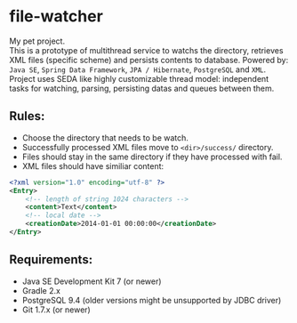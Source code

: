 file-watcher
=======

My pet project.  
This is a prototype of multithread service to watchs the directory, retrieves XML files (specific scheme) and persists contents to database. Powered by: `Java SE`, `Spring Data Framework`, `JPA / Hibernate`, `PostgreSQL` and `XML`. Project uses SEDA like highly customizable thread model: independent tasks for watching, parsing, persisting datas and queues between them.
  
  
## Rules:  

  * Choose the directory that needs to be watch. 
  * Successfully processed XML files move to `<dir>/success/` directory.
  * Files should stay in the same directory if they have processed with fail.
  * XML files should have similiar content:  
```xml  
<?xml version="1.0" encoding="utf-8" ?>
<Entry>
    <!-- length of string 1024 characters -->
    <content>Text</content>
    <!-- local date -->
    <creationDate>2014-01-01 00:00:00</creationDate>
</Entry>
```   

  
## Requirements:

  * Java SE Development Kit 7 (or newer)  
  * Gradle 2.x  
  * PostgreSQL 9.4 (older versions might be unsupported by JDBC driver)  
  * Git 1.7.x (or newer)  


  
